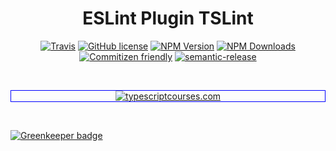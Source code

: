 <h1 align="center">ESLint Plugin TSLint</h1>

<p align="center">
    <a href="https://travis-ci.org/JamesHenry/eslint-plugin-tslint"><img src="https://img.shields.io/travis/JamesHenry/eslint-plugin-tslint.svg?style=flat-square" alt="Travis"/></a>
    <a href="https://github.com/JamesHenry/eslint-plugin-tslint/blob/master/LICENSE"><img src="https://img.shields.io/npm/l/eslint-plugin-tslint.svg?style=flat-square" alt="GitHub license" /></a>
    <a href="https://www.npmjs.com/package/eslint-plugin-tslint"><img src="https://img.shields.io/npm/v/eslint-plugin-tslint.svg?style=flat-square" alt="NPM Version" /></a>
    <a href="https://www.npmjs.com/package/eslint-plugin-tslint"><img src="https://img.shields.io/npm/dt/eslint-plugin-tslint.svg?style=flat-square" alt="NPM Downloads" /></a>
    <a href="http://commitizen.github.io/cz-cli/"><img src="https://img.shields.io/badge/commitizen-friendly-brightgreen.svg" alt="Commitizen friendly" /></a>
    <a href="https://github.com/semantic-release/semantic-release"><img src="https://img.shields.io/badge/%20%20%F0%9F%93%A6%F0%9F%9A%80-semantic--release-e10079.svg?style=flat-square" alt="semantic-release" /></a>
</p>

<br>
<p align="center" style="border: 1px solid blue;">
<a href="http://typescriptcourses.com" target="_blank"><img src="https://user-images.githubusercontent.com/900523/33187671-54d039fc-d08b-11e7-809b-b5b99b5a8a8f.png" alt="typescriptcourses.com"/></a>
</p>
<br>

[![Greenkeeper badge](https://badges.greenkeeper.io/JamesHenry/eslint-plugin-tslint.svg)](https://greenkeeper.io/)